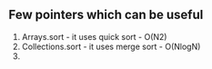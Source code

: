 ## Few pointers which can be useful


1) Arrays.sort - it uses quick sort - O(N2)
2) Collections.sort - it uses merge sort - O(NlogN)
3) 
